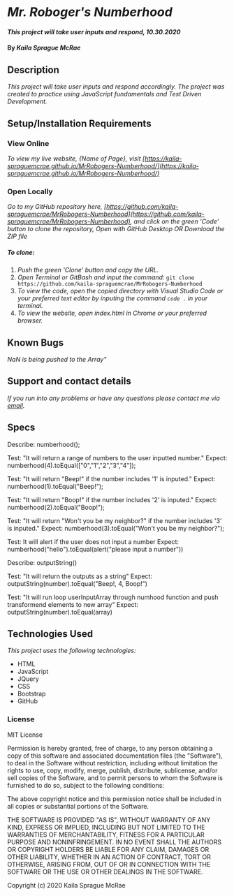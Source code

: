 # _Mr. Roboger's Numberhood_

#### _This project will take user inputs and respond, 10.30.2020_

#### By _**Kaila Sprague McRae**_

## Description

_This project will take user inputs and respond accordingly. The project was created to practice using JavaScript fundamentals and Test Driven Development._

## Setup/Installation Requirements

### View Online

_To view my live website, {Name of Page}, visit [https://kaila-spraguemcrae.github.io/MrRobogers-Numberhood/](https://kaila-spraguemcrae.github.io/MrRobogers-Numberhood/)_

### Open Locally

_Go to my GitHub repository here, [https://github.com/kaila-spraguemcrae/MrRobogers-Numberhood](https://github.com/kaila-spraguemcrae/MrRobogers-Numberhood), and click on the green 'Code' button to clone the repository, Open with GitHub Desktop OR Download the ZIP file_

##### To clone:
1. _Push the green 'Clone' button and copy the URL._
2. _Open Terminal or GitBash and input the command:_ `git clone https://github.com/kaila-spraguemcrae/MrRobogers-Numberhood`
3. _To view the code, open the copied directory with Visual Studio Code or your preferred text editor by inputing the command `code .` in your terminal._
4. _To view the website, open index.html in Chrome or your preferred browser._

## Known Bugs
_NaN is being pushed to the Array"_

## Support and contact details

_If you run into any problems or have any questions please contact me via [email](mailto:kaila.sprague@icloud.com)._

## Specs
Describe: numberhood();

Test: "It will return a range of numbers to the user inputted number."
Expect: numberhood(4).toEqual(["0","1","2","3","4"]);

Test: "It will return "Beep!" if the number includes '1' is inputed."
Expect: numberhood(1).toEqual("Beep!");

Test: "It will return "Boop!" if the number includes '2' is inputed."
Expect: numberhood(2).toEqual("Boop!");

Test: "It will return "Won't you be my neighbor?" if the number includes '3' is inputed."
Expect: numberhood(3).toEqual("Won't you be my neighbor?");

Test: It will alert if the user does not input a number
Expect: numberhood("hello").toEqual(alert("please input a number"))

Describe: outputString()

Test: "It will return the outputs as a string"
Expect: outputString(number).toEqual("Beep!, 4, Boop!")

Test: "It will run loop userInputArray through numhood function and push transformend elements to new array" 
Expect: outputString(number).toEqual(array)

## Technologies Used

_This project uses the following technologies:_

- HTML
- JavaScript
- JQuery
- CSS
- Bootstrap
- GitHub

### License

MIT License

Permission is hereby granted, free of charge, to any person obtaining a copy
of this software and associated documentation files (the "Software"), to deal
in the Software without restriction, including without limitation the rights
to use, copy, modify, merge, publish, distribute, sublicense, and/or sell
copies of the Software, and to permit persons to whom the Software is
furnished to do so, subject to the following conditions:

The above copyright notice and this permission notice shall be included in all
copies or substantial portions of the Software.

THE SOFTWARE IS PROVIDED "AS IS", WITHOUT WARRANTY OF ANY KIND, EXPRESS OR
IMPLIED, INCLUDING BUT NOT LIMITED TO THE WARRANTIES OF MERCHANTABILITY,
FITNESS FOR A PARTICULAR PURPOSE AND NONINFRINGEMENT. IN NO EVENT SHALL THE
AUTHORS OR COPYRIGHT HOLDERS BE LIABLE FOR ANY CLAIM, DAMAGES OR OTHER
LIABILITY, WHETHER IN AN ACTION OF CONTRACT, TORT OR OTHERWISE, ARISING FROM,
OUT OF OR IN CONNECTION WITH THE SOFTWARE OR THE USE OR OTHER DEALINGS IN THE
SOFTWARE.

Copyright (c) 2020 Kaila Sprague McRae